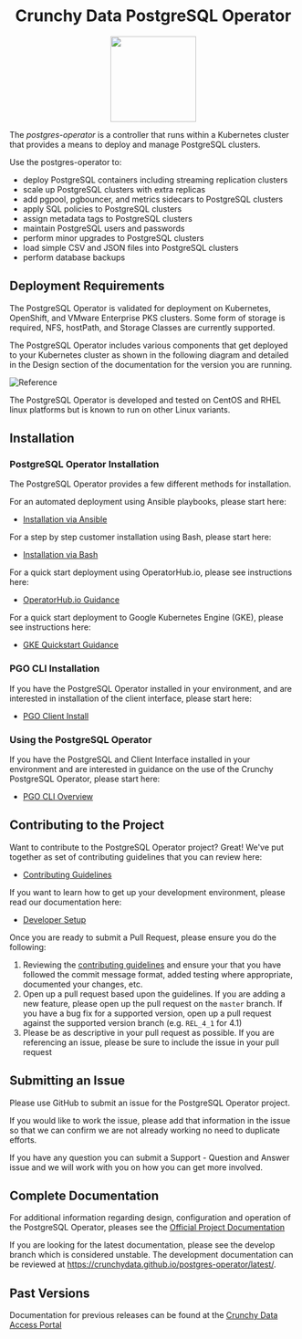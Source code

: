 <h1 align="center">Crunchy Data PostgreSQL Operator</h1>
<p align="center">
  <img width="150" src="./crunchy_logo.png?raw=true"/>
</p>


The *postgres-operator* is a controller that runs within a Kubernetes cluster that provides a means to deploy and manage PostgreSQL clusters.

Use the postgres-operator to:

 * deploy PostgreSQL containers including streaming replication clusters
 * scale up PostgreSQL clusters with extra replicas
 * add pgpool, pgbouncer, and metrics sidecars to PostgreSQL clusters
 * apply SQL policies to PostgreSQL clusters
 * assign metadata tags to PostgreSQL clusters
 * maintain PostgreSQL users and passwords
 * perform minor upgrades to PostgreSQL clusters
 * load simple CSV and JSON files into PostgreSQL clusters
 * perform database backups


## Deployment Requirements

The PostgreSQL Operator is validated for deployment on Kubernetes, OpenShift, and VMware Enterprise PKS clusters.  Some form of storage is required, NFS, hostPath, and Storage Classes are currently supported.

The PostgreSQL Operator includes various components that get deployed to your
Kubernetes cluster as shown in the following diagram and detailed
in the Design section of the documentation for the version you are running.

![Reference](https://access.crunchydata.com/documentation/postgres-operator/latest/Operator-Architecture.png)

The PostgreSQL Operator is developed and tested on CentOS and RHEL linux platforms but is known to run on other Linux variants.

## Installation

### PostgreSQL Operator Installation

The PostgreSQL Operator provides a few different methods for installation.  

For an automated deployment using Ansible playbooks, please start here:

 - [Installation via Ansible](https://access.crunchydata.com/documentation/postgres-operator/latest/installation/install-with-ansible/)

 For a step by step customer installation using Bash, please start here:

 - [Installation via Bash](https://access.crunchydata.com/documentation/postgres-operator/latest/installation/operator-install/)

For a quick start deployment using OperatorHub.io, please see instructions here:

-  [OperatorHub.io Guidance](https://operatorhub.io/operator/postgresql)

For a quick start deployment to Google Kubernetes Engine (GKE), please see instructions here:

-  [GKE Quickstart Guidance](https://info.crunchydata.com/blog/install-postgres-operator-kubernetes-on-gke-ansible)


### PGO CLI Installation

If you have the PostgreSQL Operator installed in your environment, and are interested in installation of the client interface, please start here:

- [PGO Client Install](https://access.crunchydata.com/documentation/postgres-operator/latest/installation/install-pgo-client/)


### Using the PostgreSQL Operator

If you have the PostgreSQL and Client Interface installed in your environment and are interested in guidance on the use of the Crunchy PostgreSQL Operator, please start here:

- [PGO CLI Overview](https://access.crunchydata.com/documentation/postgres-operator/latest/operatorcli/pgo-overview/)


## Contributing to the Project

Want to contribute to the PostgreSQL Operator project? Great! We've put together
as set of contributing guidelines that you can review here:

- [Contributing Guidelines](CONTRIBUTING.md)

If you want to learn how to get up your development environment, please read our
documentation here:

 - [Developer Setup](https://access.crunchydata.com/documentation/postgres-operator/latest/installation/developer-setup/)

Once you are ready to submit a Pull Request, please ensure you do the following:

1. Reviewing the [contributing guidelines](CONTRIBUTING.md) and ensure your
that you have followed the commit message format, added testing where
appropriate, documented your changes, etc.
1. Open up a pull request based upon the guidelines. If you are adding a new
feature, please open up the pull request on the `master` branch. If you have
a bug fix for a supported version, open up a pull request against the supported
version branch (e.g. `REL_4_1` for 4.1)
1. Please be as descriptive in your pull request as possible. If you are
referencing an issue, please be sure to include the issue in your pull request

## Submitting an Issue

Please use GitHub to submit an issue for the PostgreSQL Operator project.

If you would like to work the issue, please add that information in the issue so that we can confirm we are not already working no need to duplicate efforts.

If you have any question you can submit a Support - Question and Answer issue and we will work with you on how you can get more involved.


## Complete Documentation

For additional information regarding design, configuration and operation of the PostgreSQL Operator, pleases see the [Official Project Documentation](https://access.crunchydata.com/documentation/postgres-operator/latest/)

If you are looking for the latest documentation, please see the develop branch which is considered unstable. The development
documentation can be reviewed at https://crunchydata.github.io/postgres-operator/latest/.


## Past Versions

Documentation for previous releases can be found at the [Crunchy Data Access Portal](https://access.crunchydata.com/documentation)
